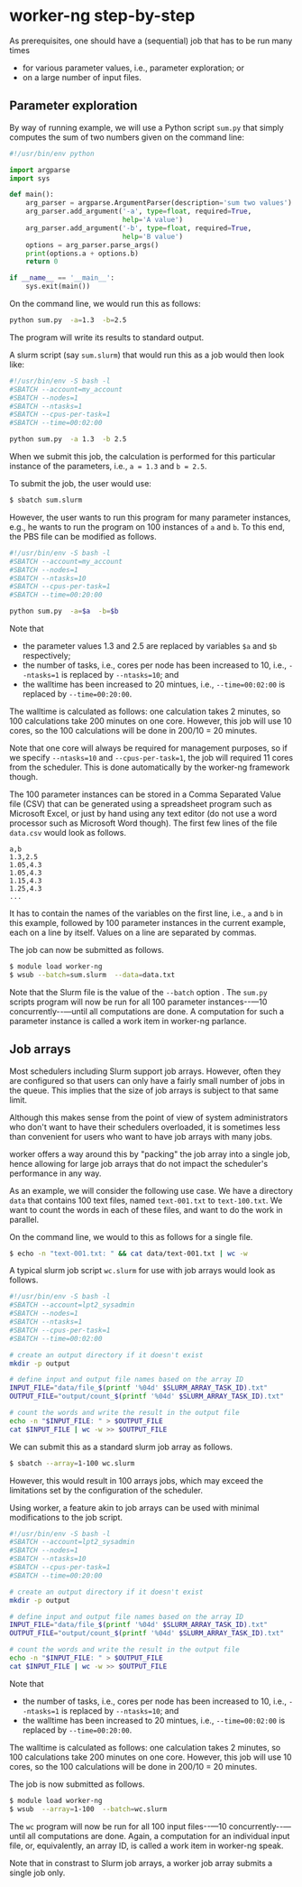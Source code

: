 # worker-ng step-by-step

As prerequisites, one should have a (sequential) job that has to be
run many times

  * for various parameter values, i.e., parameter exploration; or
  * on a large number of input files.


## Parameter exploration

By way of running example, we will use a Python script `sum.py` that simply
computes the sum of two numbers given on the command line:

```python
#!/usr/bin/env python

import argparse
import sys

def main():
    arg_parser = argparse.ArgumentParser(description='sum two values')
    arg_parser.add_argument('-a', type=float, required=True,
                            help='A value')
    arg_parser.add_argument('-b', type=float, required=True,
                            help='B value')
    options = arg_parser.parse_args()
    print(options.a + options.b)
    return 0

if __name__ == '__main__':
    sys.exit(main())
```

On the command line, we would run this as follows:
```bash
python sum.py  -a=1.3  -b=2.5
```
The program will write its results to standard output.

A slurm script (say `sum.slurm`) that would run this as a job would
then look like:
```bash
#!/usr/bin/env -S bash -l
#SBATCH --account=my_account
#SBATCH --nodes=1
#SBATCH --ntasks=1
#SBATCH --cpus-per-task=1
#SBATCH --time=00:02:00

python sum.py  -a 1.3  -b 2.5
```

When we submit this job, the calculation is performed for this particular
instance of the parameters, i.e., `a = 1.3` and `b = 2.5`.

To submit the job, the user would use:
```bash
$ sbatch sum.slurm
```

However, the user wants to run this program for many parameter instances,
e.g., he wants to run the program on 100 instances of `a` and `b`.
To this end, the PBS file can be modified as follows.

```bash
#!/usr/bin/env -S bash -l
#SBATCH --account=my_account
#SBATCH --nodes=1
#SBATCH --ntasks=10
#SBATCH --cpus-per-task=1
#SBATCH --time=00:20:00

python sum.py  -a=$a  -b=$b
```

Note that
  * the parameter values 1.3 and 2.5 are replaced by variables `$a` and `$b`
    respectively;
  * the number of tasks, i.e., cores per node has been increased to 10, i.e.,
    `--ntasks=1` is replaced by `--ntasks=10`; and
  * the walltime has been increased to 20 mintues, i.e., `--time=00:02:00`
    is replaced by `--time=00:20:00`.

The walltime is calculated as follows: one calculation takes 2 minutes,
so 100 calculations take 200 minutes on one core.  However, this job will
use 10 cores, so the 100 calculations will be done in 200/10 = 20 minutes.

Note that one core will always be required for management purposes, so if
we specify `--ntasks=10` and `--cpus-per-task=1`, the job will required
11 cores from the scheduler.  This is done automatically by the worker-ng
framework though.

The 100 parameter instances can be stored in a Comma Separated Value file (CSV)
that can be generated using a spreadsheet program such as Microsoft Excel, or
just by hand using any text editor (do not use a word processor such as
Microsoft Word though). The first few lines of the file `data.csv` would look
as follows.

```
a,b
1.3,2.5
1.05,4.3
1.05,4.3
1.15,4.3
1.25,4.3
...
```

It has to contain the names of the variables on the first line, i.e., `a` and
`b` in this example, followed by 100 parameter instances in the current
example, each on a line by itself. Values on a line are separated by commas.

The job can now be submitted as follows.

```bash
$ module load worker-ng
$ wsub --batch=sum.slurm  --data=data.txt
```

Note that the Slurm file is the value of the `--batch` option . The `sum.py`
scripts program will now be run for all 100 parameter instances--—10
concurrently--—until all computations are done. A computation for such a
parameter instance is called a work item in worker-ng parlance.


## Job arrays

Most schedulers including Slurm support job arrays. However, often they are
configured so that users can only have a fairly small number of jobs in the
queue.  This implies that the size of job arrays is subject to that same limit.

Although this makes sense from the point of view of system administrators
who don't want to have their schedulers overloaded, it is sometimes less than
convenient for users who want to have job arrays with many jobs.

worker offers a way around this by "packing" the job array into a single job,
hence allowing for large job arrays that do not impact the scheduler's
performance in any way.

As an example, we will consider the following use case.  We have a directory
`data` that contains 100 text files, named `text-001.txt` to `text-100.txt`.
We want to count the words in each of these files, and want to do the work
in parallel.

On the command line, we would to this as follows for a single file.

```bash
$ echo -n "text-001.txt: " && cat data/text-001.txt | wc -w
```

A typical slurm job script `wc.slurm` for use with job arrays would look
as follows.

```bash
#!/usr/bin/env -S bash -l
#SBATCH --account=lpt2_sysadmin
#SBATCH --nodes=1
#SBATCH --ntasks=1
#SBATCH --cpus-per-task=1
#SBATCH --time=00:02:00

# create an output directory if it doesn't exist
mkdir -p output

# define input and output file names based on the array ID
INPUT_FILE="data/file_$(printf '%04d' $SLURM_ARRAY_TASK_ID).txt"
OUTPUT_FILE="output/count_$(printf '%04d' $SLURM_ARRAY_TASK_ID).txt"

# count the words and write the result in the output file
echo -n "$INPUT_FILE: " > $OUTPUT_FILE
cat $INPUT_FILE | wc -w >> $OUTPUT_FILE
```

We can submit this as a standard slurm job array as follows.

```bash
$ sbatch --array=1-100 wc.slurm
```

However, this would result in 100 arrays jobs, which may exceed the limitations
set by the configuration of the scheduler.

Using worker, a feature akin to job arrays can be used with minimal modifications
to the job script.

```bash
#!/usr/bin/env -S bash -l
#SBATCH --account=lpt2_sysadmin
#SBATCH --nodes=1
#SBATCH --ntasks=10
#SBATCH --cpus-per-task=1
#SBATCH --time=00:20:00

# create an output directory if it doesn't exist
mkdir -p output

# define input and output file names based on the array ID
INPUT_FILE="data/file_$(printf '%04d' $SLURM_ARRAY_TASK_ID).txt"
OUTPUT_FILE="output/count_$(printf '%04d' $SLURM_ARRAY_TASK_ID).txt"

# count the words and write the result in the output file
echo -n "$INPUT_FILE: " > $OUTPUT_FILE
cat $INPUT_FILE | wc -w >> $OUTPUT_FILE
```

Note that
  * the number of tasks, i.e., cores per node has been increased to 10, i.e.,
    `--ntasks=1` is replaced by `--ntasks=10`; and
  * the walltime has been increased to 20 mintues, i.e., `--time=00:02:00`
    is replaced by `--time=00:20:00`.

The walltime is calculated as follows: one calculation takes 2 minutes,
so 100 calculations take 200 minutes on one core.  However, this job will
use 10 cores, so the 100 calculations will be done in 200/10 = 20 minutes.

The job is now submitted as follows.

```bash
$ module load worker-ng
$ wsub  --array=1-100  --batch=wc.slurm
```

The `wc` program  will now be run for all 100 input files--—10
concurrently--—until all computations are done. Again, a
computation for an individual input file, or, equivalently, an
array ID, is called a work item in worker-ng speak.

Note that in constrast to Slurm job arrays, a worker job array submits
a single job only.
